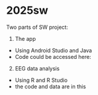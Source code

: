 # 2025sw

Two parts of SW project:

1. The app
- Using Android Studio and Java
- Code could be accessed here:

2. EEG data analysis
- Using R and R Studio
- the code and data are in this 
